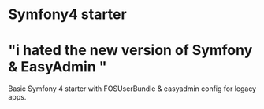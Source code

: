 # Symfony4 starter 
# "i hated the new version of Symfony & EasyAdmin "

Basic Symfony 4 starter with FOSUserBundle &amp; easyadmin config for legacy apps.
